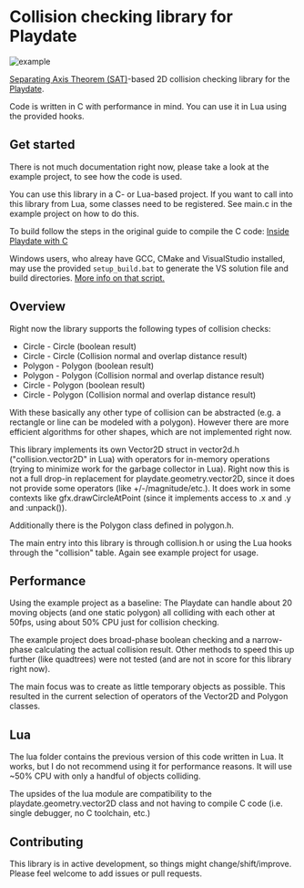 # Collision checking library for Playdate
![example](https://s9.gifyu.com/images/SFxNW.gif)

[Separating Axis Theorem (SAT)](https://www.youtube.com/watch?v=Zgf1DYrmSnk&list=PLSlpr6o9vURwq3oxVZSimY8iC-cdd3kIs&index=7)-based 2D collision checking library for the [Playdate](https://play.date/).

Code is written in C with performance in mind. You can use it in Lua using the provided hooks. 

## Get started
There is not much documentation right now, please take a look at the example project, to see how the code is used.

You can use this library in a C- or Lua-based project. If you want to call into this library from Lua, some classes need to be registered. See main.c in the example project on how to do this.

To build follow the steps in the original guide to compile the C code: [Inside Playdate with C](https://sdk.play.date/2.0.3/Inside%20Playdate%20with%20C.html#_prerequisites)

Windows users, who alreay have GCC, CMake and VisualStudio installed, may use the provided `setup_build.bat` to generate the VS solution file and build directories. [More info on that script.](https://github.com/foxblock/playdate-build-scripts)

## Overview
Right now the library supports the following types of collision checks:

- Circle - Circle (boolean result)
- Circle - Circle (Collision normal and overlap distance result)
- Polygon - Polygon (boolean result)
- Polygon - Polygon (Collision normal and overlap distance result)
- Circle - Polygon (boolean result)
- Circle - Polygon (Collision normal and overlap distance result)

With these basically any other type of collision can be abstracted (e.g. a rectangle or line can be modeled with a polygon). However there are more efficient algorithms for other shapes, which are not implemented right now.

This library implements its own Vector2D struct in vector2d.h ("collision.vector2D" in Lua) with operators for in-memory operations (trying to minimize work for the garbage collector in Lua). Right now this is not a full drop-in replacement for playdate.geometry.vector2D, since it does not provide some operators (like +/-/magnitude/etc.). It does work in some contexts like gfx.drawCircleAtPoint (since it implements access to .x and .y and :unpack()).

Additionally there is the Polygon class defined in polygon.h.

The main entry into this library is through collision.h or using the Lua hooks through the "collision" table. Again see example project for usage.

## Performance
Using the example project as a baseline: The Playdate can handle about 20 moving objects (and one static polygon) all colliding with each other at 50fps, using about 50% CPU just for collision checking.

The example project does broad-phase boolean checking and a narrow-phase calculating the actual collision result. Other methods to speed this up further (like quadtrees) were not tested (and are not in score for this library right now).

The main focus was to create as little temporary objects as possible. This resulted in the current selection of operators of the Vector2D and Polygon classes.

## Lua
The lua folder contains the previous version of this code written in Lua. It works, but I do not recommend using it for performance reasons. It will use ~50% CPU with only a handful of objects colliding.

The upsides of the lua module are compatibility to the playdate.geometry.vector2D class and not having to compile C code (i.e. single debugger, no C toolchain, etc.)

## Contributing
This library is in active development, so things might change/shift/improve. Please feel welcome to add issues or pull requests.